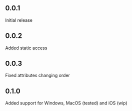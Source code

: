 ## 0.0.1
Initial release

## 0.0.2
Added static access

## 0.0.3
Fixed attributes changing order

## 0.1.0
Added support for Windows, MacOS (tested) and iOS (wip)

